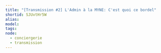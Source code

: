 ```yaml
---
title: "[Transmission #2] L'Admin à la MYNE: C'est quoi ce bordel"
shortid: SJUvtHr5W
alias:
model:
tags:
node: 
  - conciergerie
  - transmission
---
```

